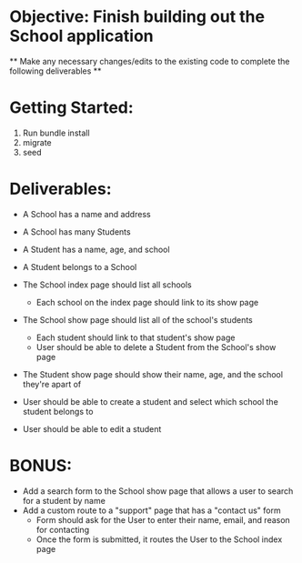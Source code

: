 # Objective: Finish building out the School application

** Make any necessary changes/edits to the existing code to complete the following deliverables **

# Getting Started:

1. Run bundle install
2. migrate
3. seed

# Deliverables:

- A School has a name and address

- A School has many Students

- A Student has a name, age, and school

- A Student belongs to a School

- The School index page should list all schools

  - Each school on the index page should link to its show page

- The School show page should list all of the school's students

  - Each student should link to that student's show page
  - User should be able to delete a Student from the School's show page
  
- The Student show page should show their name, age, and the school they're apart of

- User should be able to create a student and select which school the student belongs to

- User should be able to edit a student

# BONUS:
- Add a search form to the School show page that allows a user to search for a student by name
- Add a custom route to a "support" page that has a "contact us" form
  - Form should ask for the User to enter their name, email, and reason for contacting
  - Once the form is submitted, it routes the User to the School index page 
